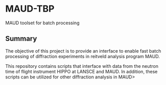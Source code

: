 # MAUD-TBP
MAUD toolset for batch processing

## Summary
The objective of this project is to provide an interface to enable fast batch processing of diffraction experiments in reitveld analysis program MAUD.

This repository contains scripts that interface with data from the neutron time of flight instrument HIPPO at LANSCE and MAUD. In addition, these scripts can be utilized for other diffraction analysis in MAUD>  
